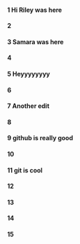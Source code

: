 #### 1 Hi Riley was here
#### 2
#### 3 Samara was here
#### 4
#### 5 Heyyyyyyyy
#### 6
#### 7 Another edit  
#### 8
#### 9 github is really good 
#### 10

#### 11 git is cool

#### 12
#### 13
#### 14
#### 15